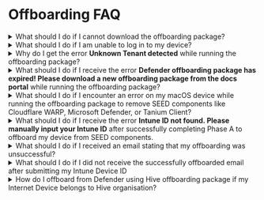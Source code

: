 # Offboarding FAQ

<details>
<summary>What should I do if I cannot download the offboarding package?</summary>

Raise a [service request](https://go.gov.sg/seed-techpass-support) and request the offboarding package for your Defender organisation.

</details>

<details>
<summary>What should I do if I am unable to log in to my device?</summary>

1. Raise a [service request](https://go.gov.sg/seed-techpass-support).
2. In **Details**, enter the text *I am unable to offboard my device from SEED components but I would like to submit my Intune Device ID to offboard my device from SEED*.
3. Select SEED as **TechPass Tenant**.
4. Select Production as **Environment**.
5. Provide all the required details and submit the form.

</details>

<details>
<summary>Why do I get the error <b>Unknown Tenant detected</b> while running the offboarding package?</summary>

This error indicates that you are not a SEED user or your device was not properly enrolled in SEED.

If you had properly onboarded your device to SEED earlier but still get this error, please [raise a service request](https://go.gov.sg/seed-techpass-support) with the TechPass and SEED support.

</details>

<details>
<summary>What should I do if I receive the error <b>Defender offboarding package has expired! Please download a new offboarding package from the docs portal</b> while running the offboarding package?</summary>

This error indicates that your offboarding package is outdated.

For detailed steps on offboarding your device, please refer to the appropriate guide:
- [Windows offboarding steps](/offboard-device/windows-offboarding-guide.md)
- [macOS offboarding steps](/offboard-device/macos-offboarding-guide.md)

Download the offboarding package from the provided page and complete the offboarding steps.

If you continue to experience the same or any other error, [raise a service request](https://go.gov.sg/seed-techpass-support) with the TechPass and SEED support.

</details>

<details>
<summary>What should I do if I encounter an error on my macOS device while running the offboarding package to remove SEED components like Cloudflare WARP, Microsoft Defender, or Tanium Client?</summary>

Try running the script again. If you still experience any error, [raise a service request](https://go.gov.sg/seed-techpass-support) with the TechPass and SEED support.

</details>

<details>
<summary>What should I do if I receive the error <b>Intune ID not found. Please manually input your Intune ID</b> after successfully completing Phase A to offboard my device from SEED components.</summary>

You may encounter this error if we are unable to auto-retrieve your Intune Device ID due to incorrect configurations on your device.

1. To get your Intune Device ID, either:
    - Go to the [TechPass portal](https://portal.techpass.gov.sg/secure/account/profile) and retrieve the Intune Device ID from your account profile.
    - If you cannot access the TechPass portal, [raise a service request](https://go.gov.sg/seed-techpass-support) with the TechPass and SEED support to obtain your Intune Device ID.

2. Once you have your Intune Device ID, proceed with **Phase B: Submit Intune Device ID** to remove the device record.

If there is a significant time lapse between Phase B and Phase A, the latest version of the SEED components may be reinstalled on your device. In that case, you need to repeat **Phase A: Offboard device from SEED components**.

</details>

<details>
<summary>What should I do if I received an email stating that my offboarding was unsuccessful?</summary>

This can happen if you submitted an incorrect Intune Device ID.

1. To get your correct Intune Device ID, either:
    - Retrieve the Intune Device ID from your account profile on the [TechPass portal](https://portal.techpass.gov.sg/secure/account/profile).
    - If you cannot access the TechPass portal, [raise a service request](https://go.gov.sg/seed-techpass-support) with the TechPass and SEED support to obtain the correct Intune Device ID.

2. Complete the offboarding steps for your device.

For detailed steps on offboarding your device, please refer to the appropriate guide:
- [Windows offboarding steps](/offboard-device/windows-offboarding-guide.md)
- [macOS offboarding steps](/offboard-device/macos-offboarding-guide.md)

If your offboarding is still unsuccessful despite submitting the correct Intune Device ID, please [raise a service request](https://go.gov.sg/seed-techpass-support).

</details>

<details>
<summary>What should I do if I did not receive the successfully offboarded email after submitting my Intune Device ID</summary>

It may take up to 30 minutes for the SEED team to send the successfully offboarded email to you. If you still have not received this email, please [raise a service request](https://go.gov.sg/seed-techpass-support).

If the TechPass and SEED support team completes the offboarding for you, you may not receive this email from the SEED team. However, the TechPass and SEED support team can confirm if you have successfully offboarded your device from SEED.

</details>

<details><summary>How do I offboard from Defender using Hive offboarding package if my Internet Device belongs to Hive organisation?</summary>



If your Defender organisation is Hive, contact [Hive support](mailto:GDS_DEN@hive.gov.sg) to get the offboarding package and follow the below steps for your device:

<details><summary>macOS</summary>

1. Save the offboarding script to the **Downloads** folder.

    > **Note**:
    > Check if the script that you received has not yet expired. The expiry date is indicated on the file name. For example, hive_mac_valid_until_2023-04-30.sh

2. Go to the **Terminal** and run the following commands:
      ```
      sudo mdatp config tamper-protection enforcement-level --value audit

      sudo /bin/sh ~/Downloads/<name_of_offboarding_script.sh>
      ```
    >- **Note:**
    > The file name *name_of_offboarding_script* in this command is only an example. When you run the command, specify the file name of the offboarding script you downloaded.

3. Go back to the **Finder** icon in the **Dock**.

4. Choose **Applications** and search for **Microsoft Defender for Endpoint.app**.

5. Drag the app to the Bin, or select the app and choose **File** > **Move to Bin**.

</details>

<details><summary>Windows</summary>

1. Save the offboarding script in your **Downloads** folder.

  > **Note**:
  > Check if the script that you received has not yet expired. The expiry date is indicated on the file name. For example, *hive_windows_valid_until_2023-09-07.cmd*.

2. Go to **Start** and type **cmd**.
3. Right-click on **Command Prompt** and select **Run as administrator**.
4. If prompted, enter your Windows password.
5. Run the following commands:
     ```
     cd "%USERPROFILE%\Downloads\"

     .\<name_of_offboarding_script.cmd>
     ```
> **Note:**
> Name of the .cmd file mentioned in this command is only an example. When you run the command, specify the file name of the offboarding script you downloaded.  

</details>

</details>


